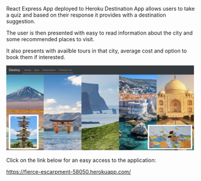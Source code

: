 React Express App deployed to Heroku
Destination App allows users to take a quiz and based on their response it provides with a destination suggestion.

The user is then presented with easy to read information about the city and some recommended places to visit.

It also presents with availble tours in that city, average cost and option to book them if interested.

![](images/destinationApp.png)

Click on the link below for an easy access to the application:

https://fierce-escarpment-58050.herokuapp.com/